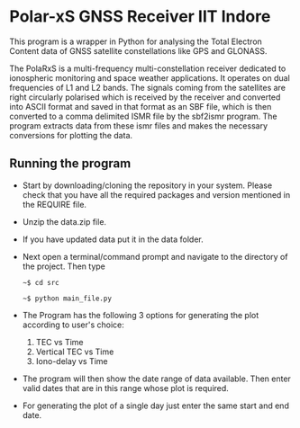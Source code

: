 # Polar-xS GNSS Receiver IIT Indore

This program is a wrapper in Python for analysing the Total Electron Content data of GNSS satellite constellations like GPS and GLONASS.

The PolaRxS is a multi-frequency multi-constellation receiver dedicated to ionospheric monitoring and space weather applications.
It operates on dual frequencies of L1 and L2 bands. The signals coming from the satellites are right circularly polarised which 
is received by the receiver and converted into ASCII format and saved in that format as an SBF file, which is then converted
to a comma delimited ISMR file by the sbf2ismr program. The program extracts data from these ismr files and makes the necessary
conversions for plotting the data.

## Running the program

* Start by downloading/cloning the repository in your system. Please check that you have all the required packages and version mentioned in the REQUIRE file.
* Unzip the data.zip file.
* If you have updated data put it in the data folder.
* Next open a terminal/command prompt and navigate to the directory of the project. Then type

  `~$ cd src`
  
  `~$ python main_file.py`
* The Program has the following 3 options for generating the plot according to user's choice:
    1. TEC vs Time
    2. Vertical TEC vs Time
    3. Iono-delay vs Time
* The program will then show the date range of data available. Then enter valid dates that are in this range whose plot is required.
* For generating the plot of a single day just enter the same start and end date.
